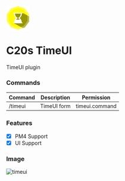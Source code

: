 <img src="https://github.com/creeperplayer20/C20s-TimeUI/blob/main/icon.png" alt="C20s TimeUI logo" title="C20s TimeUI" align="center">

# C20s TimeUI
TimeUI plugin

### Commands
|**Command**|**Description**|**Permission**|
|-----------|---------------|--------------|
|/timeui    |TimeUI form    |timeui.command|

### Features
- [X] PM4 Support
- [X] UI Support

### Image

![timeui](https://user-images.githubusercontent.com/42560781/152194058-54d2003f-701d-4c76-912c-0a5ffc28d37d.png)
